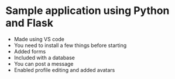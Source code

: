 # Sample application using Python and Flask
- Made using VS code
- You need to install a few things before starting
- Added forms
- Included with a database
- You can post a message
- Enabled profile editing and added avatars